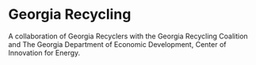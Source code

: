 # Georgia Recycling

A collaboration of Georgia Recyclers with the Georgia Recycling Coalition and The Georgia Department of Economic Development, Center of Innovation for Energy.
